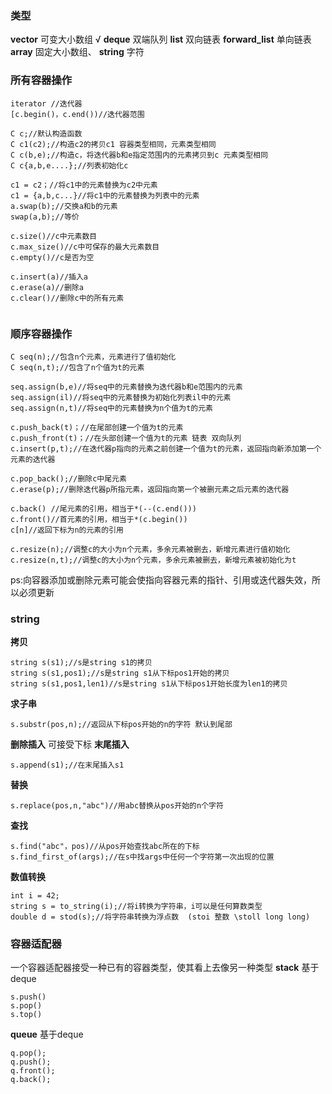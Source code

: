 ### **类型**
**vector** 可变大小数组 √
**deque** 双端队列 
**list** 双向链表
**forward_list** 单向链表
**array** 固定大小数组、
**string** 字符

### **所有容器操作**
```
iterator //迭代器
[c.begin()，c.end())//迭代器范围

C c;//默认构造函数
C c1(c2);//构造c2的拷贝c1 容器类型相同，元素类型相同
C c(b,e);//构造c，将迭代器b和e指定范围内的元素拷贝到c 元素类型相同
C c{a,b,e....};//列表初始化c

c1 = c2；//将c1中的元素替换为c2中元素 
c1 = {a,b,c...}//将c1中的元素替换为列表中的元素
a.swap(b);//交换a和b的元素
swap(a,b);//等价

c.size()//c中元素数目
c.max_size()//c中可保存的最大元素数目
c.empty()//c是否为空

c.insert(a)//插入a
c.erase(a)//删除a
c.clear()//删除c中的所有元素


```
### **顺序容器操作**
```
C seq(n);//包含n个元素，元素进行了值初始化
C seq(n,t);//包含了n个值为t的元素

seq.assign(b,e)//将seq中的元素替换为迭代器b和e范围内的元素
seq.assign(il)//将seq中的元素替换为初始化列表il中的元素
seq.assign(n,t)//将seq中的元素替换为n个值为t的元素
```

```
c.push_back(t)；//在尾部创建一个值为t的元素
c.push_front(t)；//在头部创建一个值为t的元素 链表 双向队列
c.insert(p,t);//在迭代器p指向的元素之前创建一个值为t的元素，返回指向新添加第一个元素的迭代器

c.pop_back();//删除c中尾元素
c.erase(p);//删除迭代器p所指元素，返回指向第一个被删元素之后元素的迭代器

c.back() //尾元素的引用，相当于*(--(c.end()))
c.front()//首元素的引用，相当于*(c.begin())
c[n]//返回下标为n的元素的引用

c.resize(n);//调整c的大小为n个元素，多余元素被删去，新增元素进行值初始化
c.resize(n,t);//调整c的大小为n个元素，多余元素被删去，新增元素被初始化为t
```
ps:向容器添加或删除元素可能会使指向容器元素的指针、引用或迭代器失效，所以必须更新

### **string**
**拷贝**
```
string s(s1);//s是string s1的拷贝
string s(s1,pos1);//s是string s1从下标pos1开始的拷贝
string s(s1,pos1,len1)//s是string s1从下标pos1开始长度为len1的拷贝
```
**求子串**
```
s.substr(pos,n);//返回从下标pos开始的n的字符 默认到尾部
```
**删除插入**
可接受下标
**末尾插入**
```
s.append(s1);//在末尾插入s1
```
**替换**
```
s.replace(pos,n,"abc")//用abc替换从pos开始的n个字符
```
**查找**
```
s.find("abc"，pos)//从pos开始查找abc所在的下标
s.find_first_of(args);//在s中找args中任何一个字符第一次出现的位置
```
**数值转换**
```
int i = 42;
string s = to_string(i);//将i转换为字符串，i可以是任何算数类型
double d = stod(s);//将字符串转换为浮点数  (stoi 整数 \stoll long long)
```

### **容器适配器**
一个容器适配器接受一种已有的容器类型，使其看上去像另一种类型
**stack** 基于deque
```
s.push()
s.pop()
s.top()
```
**queue** 基于deque
```
q.pop();
q.push();
q.front();
q.back();
```


